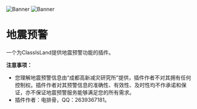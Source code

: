 ![Banner](https://raw.githubusercontent.com/denglihong2007/MyPhotoBed/refs/heads/master/e695f20f-2474-41ce-be05-4957873ee48b.png)
![Banner](https://raw.githubusercontent.com/denglihong2007/MyPhotoBed/refs/heads/master/a22e6600-8252-4f6c-9809-ea00c366c4ce.png)

# 地震预警

一个为ClassIsLand提供地震预警功能的插件。

**注意事项：**

- 您理解地震预警信息由“成都高新减灾研究所”提供，插件作者不对其拥有任何控制权。插件作者对其预警信息的准确性、有效性、及时性均不作承诺和保证，亦不保证地震预警服务能够满足您的所有需求。
- 插件作者：电排骨，QQ：2639367181。